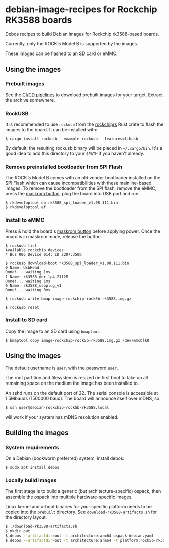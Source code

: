 # debian-image-recipes for Rockchip RK3588 boards

Debos recipes to build Debian images for Rockchip rk3588-based boards.

Currently, only the ROCK 5 Model B is supported by the images.

These images can be flashed to an SD card or eMMC.

## Using the images

### Prebuilt images
See the [CI/CD pipelines](https://gitlab.collabora.com/hardware-enablement/rockchip-3588/debian-image-recipes/-/pipelines)
to download prebuilt images for your target. Extract the archive somewhere.

### RockUSB
It is recommended to use `rockusb` from the [rockchiprs](https://github.com/collabora/rockchiprs)
Rust crate to flash the images to the board. It can be installed with:
```
$ cargo install rockusb --example rockusb --features=libusb
```

By default, the resulting rockusb binary will be placed in `~/.cargo/bin`. It's
a good idea to add this directory to your `$PATH` if you haven't already.

### Remove preinstalled bootloader from SPI Flash
The ROCK 5 Model B comes with an old vendor bootloader installed on the
SPI Flash which can cause incompatibilities with these mainline-based
images. To remove the bootloader from the SPI flash, remove the eMMC,
press the [maskrom button](https://gitlab.collabora.com/hardware-enablement/rockchip-3588/notes-for-rockchip-3588/-/blob/main/rock5b-rk3588.md#maskrom),
plug the board into USB port and run:

```
$ rkdeveloptool db rk3588_spl_loader_v1.08.111.bin
$ rkdeveloptool ef
```

### Install to eMMC

Press & hold the board's [maskrom button](https://gitlab.collabora.com/hardware-enablement/rockchip-3588/notes-for-rockchip-3588/-/blob/main/rock5b-rk3588.md#maskrom) before applying power. Once the board is in maskrom mode, release the button.

```
$ rockusb list
Available rockchip devices
* Bus 006 Device 014: ID 2207:350b

$ rockusb download-boot rk3588_spl_loader_v1.08.111.bin
0 Name: UsbHead
Done!... waiting 1ms
1 Name: rk3588_ddr_lp4_2112M
Done!... waiting 1ms
0 Name: rk3588_usbplug_v1
Done!... waiting 0ms

$ rockusb write-bmap image-rockchip-rock5b-rk3588.img.gz

$ rockusb reset
```

### Install to SD card
Copy the image to an SD card using `bmaptool`:
```
$ bmaptool copy image-rockchip-rock5b-rk3588.img.gz /dev/mmcblk0
```

## Using the images

The default username is `user`, with the password `user`.

The root partition and filesystem is resized on first boot to take up all
remaining space on the medium the image has been installed to.

An sshd runs on the default port of 22. The serial console is accessible at
1.5Mbauds (1500000 baud). The board will announce itself over mDNS, so
```bash
$ ssh user@debian-rockchip-rock5b-rk3588.local
```
will work if your system has mDNS resolution enabled.

## Building the images

### System requirements
On a Debian (bookworm preferred) system, install debos:
```bash
$ sudo apt install debos
```

### Locally build images
The first stage is to build a generic (but architecture-specific) ospack, then
assemble the ospack into multiple hardware-specific images.

Linux kernel and u-boot binaries for your specific platform needs to be copied
into the `prebuilt` directory. See `download-rk3588-artifacts.sh` for the directory
layout.


```bash
$ ./download-rk3588-artifacts.sh
$ mkdir out
$ debos --artifactdir=out -t architecture:arm64 ospack-debian.yaml
$ debos --artifactdir=out -t architecture:arm64 -t platform:rock5b-rk3588 image-rockchip-rk3588.yaml
```

